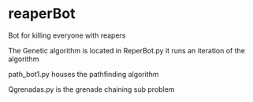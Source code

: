 # reaperBot
Bot for killing everyone with reapers


The Genetic algorithm is located in ReperBot.py it runs an iteration of the algorithm


path_bot1.py houses the pathfinding algorithm


Qgrenadas.py is the grenade chaining sub problem

